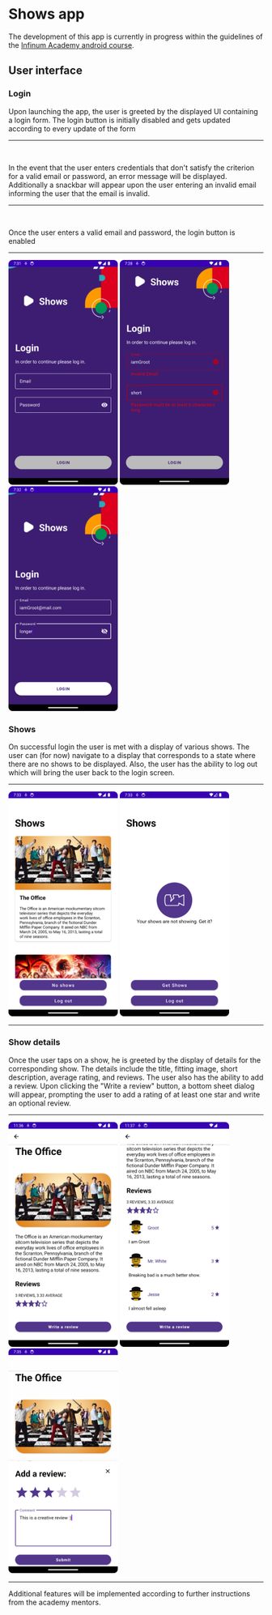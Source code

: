 # Shows app

The development of this app is currently in progress within the guidelines of 
the [Infinum Academy android course](https://infinum.academy/courses/android/).

## User interface
### Login
<div> 
    <div>
        <p>Upon launching the app, the user
            is greeted by the displayed UI
            containing a login form. The login button is initially disabled and gets updated according to every update of the form
        </p>
        <hr/>
        <br>
         <p>In the event that the user enters credentials that don't satisfy the criterion for a valid email or password, an error message will be displayed. Additionally a snackbar will appear upon the user entering an invalid email informing the user that the email is invalid.
        </p>
        <hr/>
        <br>
         <p>Once the user enters a valid email and password, the login button is enabled
        </p>
        <hr/>
        <img style="width : 216px; height: 444" src="screenshots/login_ui.png">
        <img style="width : 216px; height: 444;" src="screenshots/bad_login.png">
        <img style="width : 216px; height: 444;" src="screenshots/good_login.png">
</div>

### Shows

<div> 
    <div >
        <p>On successful login the user is met with a display of various shows. The user can (for now) navigate to a display that corresponds to a state where there are no shows to be displayed. Also, the user has the ability to log out which will bring the user back to the login screen.
        </p>
        <hr/>
    </div>
        <img style="width : 216px; height: 444" src="screenshots/shows.png">
        <img style="width : 216px; height: 444" src="screenshots/no_shows.png">
</div>

<hr/>

### Show details

<div> 
    <div >
        <p>Once the user taps on a show, he is greeted by the display of details for the corresponding show. The details include the title, fitting image, short description, average rating, and reviews. The user also has the ability to add a review. Upon clicking the "Write a review" button, a bottom sheet dialog will appear, prompting the user to add a rating of at least one star and write an optional review.
        </p>
        <hr/>
    </div>
        <img style="width : 216px; height: 444" src="screenshots/showDetails1.png">
        <img style="width : 216px; height: 444" src="screenshots/showDetails2.png">
        <img style="width : 216px; height: 444" src="screenshots/add_a_review.png">
</div>
<hr/>
Additional features will be implemented according to further instructions from the academy mentors.

